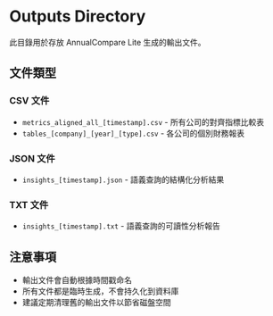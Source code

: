 # Outputs Directory

此目錄用於存放 AnnualCompare Lite 生成的輸出文件。

## 文件類型

### CSV 文件
- `metrics_aligned_all_[timestamp].csv` - 所有公司的對齊指標比較表
- `tables_[company]_[year]_[type].csv` - 各公司的個別財務報表

### JSON 文件
- `insights_[timestamp].json` - 語義查詢的結構化分析結果

### TXT 文件  
- `insights_[timestamp].txt` - 語義查詢的可讀性分析報告

## 注意事項

- 輸出文件會自動根據時間戳命名
- 所有文件都是臨時生成，不會持久化到資料庫
- 建議定期清理舊的輸出文件以節省磁盤空間